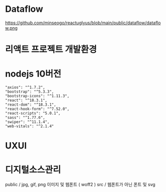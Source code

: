 # Dataflow
https://github.com/minseogo/reactuglyus/blob/main/public/dataflow/dataflow.png

# 리액트 프로젝트 개발환경
# nodejs 10버전

    "axios": "^1.7.2",
    "bootstrap": "^5.3.3",
    "bootstrap-icons": "^1.11.3",
    "react": "^18.3.1",
    "react-dom": "^18.3.1",
    "react-hook-form": "^7.52.0",
    "react-scripts": "5.0.1",
    "sass": "^1.77.6",
    "swiper": "^11.1.4",
    "web-vitals": "^2.1.4"

# UXUI

# 디지털소스관리
public / jpg, gif, png 이미지 및 웹폰트 ( woff2 )
src / 웹폰트가 아닌 폰트 및 svg